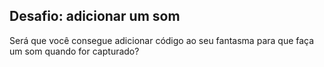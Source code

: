 ## Desafio: adicionar um som

Será que você consegue adicionar código ao seu fantasma para que faça um som quando for capturado?